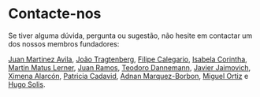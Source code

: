 # Contacte-nos

Se tiver alguma dúvida, pergunta ou sugestão, não hesite em contactar um dos nossos membros fundadores:

[Juan Martinez Avila](mailto:psxjpma@nott.ac.uk), [João Tragtenberg](mailto:tragtenberg@gmail.com), [Filipe Calegario](mailto:fcac@cin.ufpe.br), [Isabela Corintha](mailto:isabelaalmeida29@gmail.com), [Martin Matus Lerner](mailto:mmatus@unq.edu.ar), [Juan Ramos](mailto:juan.ramos@unq.edu.ar), [Teodoro Dannemann](mailto:.dannemann@qmul.ac.uk), [Javier Jaimovich](mailto:javier.jaimovich@uchile.cl}), [Ximena Alarcón](mailto:info@ximenaalarcon.net), [Patricia Cadavid](mailto:lpcadavid@gmail.com), [Adnan Marquez-Borbon](mailto:adnan.marquez@uabc.edu.mx), [Miguel Ortiz](mailto:m.ortiz@qub.ac.uk) e [Hugo Solis](mailto:h.solis@correo.ler.uam.mx).
